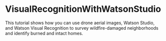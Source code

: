 # VisualRecognitionWithWatsonStudio
This tutorial shows how you can use drone aerial images, Watson Studio, and Watson Visual Recognition to survey wildfire-damaged neighborhoods and identify burned and intact homes. 
